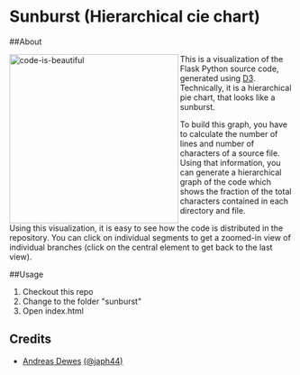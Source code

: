 # Sunburst (Hierarchical cie chart)

##About

<img align="left" src="/sunburst.png?raw=true" width="300" alt="code-is-beautiful"> This is a visualization of the Flask Python source code, generated using [D3](http://www.d3js.org). Technically, it is a hierarchical pie chart, that looks like a sunburst.

To build this graph, you have to calculate the number of lines and number of characters of a source file. Using that information, you can generate a hierarchical graph of the code which shows the fraction of the total characters contained in each directory and file.

Using this visualization, it is easy to see how the code is distributed in the repository. You can click on individual segments to get a zoomed-in view of individual branches (click on the central element to get back to the last view).

##Usage

1. Checkout this repo
2. Change to the folder "sunburst"
3. Open index.html

## Credits

* [Andreas Dewes](http://www.andreas-dewes.de) [(@japh44)](http://twitter.com/japh44)
